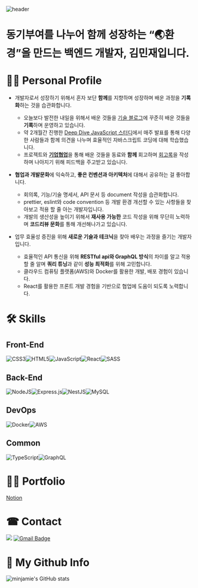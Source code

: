 ![header](https://capsule-render.vercel.app/api?text=MinJaeKim&fontAlign=70&desc=&descAlign=20)

# 동기부여를 나누어 함께 성장하는 “🌏환경”을 만드는 백엔드 개발자, 김민재입니다.

# 🙋‍♂ Personal Profile
- 개발자로서 성장하기 위해서 혼자 보단 **함께**를 지향하며 성장하며 배운 과정을 **기록화**하는 것을 습관화합니다.
    - 오늘보다 발전한 내일을 위해서 배운 것들을 [기술 블로그](https://velog.io/@minj9_6)에 
    꾸준히 배운 것들을 **기록**하며 운영하고 있습니다.
    - 약 2개월간 진행한 [Deep Dive JavaScript 스터디](https://www.notion.so/Javascript-Study-f1e8f6f35a2d4715812ba613ee7cda74)에서 매주 
    발표를 통해 다양한 사람들과 함께 의견을 나누며 효율적인 
    자바스크립트 코딩에 대해 학습했습니다.
    - 프로젝트와 [**기업협업**](https://www.notion.so/64b3abf3c77f419f927a371ae68f7f66)을 통해 배운 것들을 동료와 **함께** 회고하며 [회고록](https://velog.io/@minj9_6/series/%ED%9A%8C%EA%B3%A0%EB%A1%9D)을 작성하며 나아지기 위해 피드백을 주고받고 있습니다.
    
- **협업과 개발문화**에 익숙하고, **좋은 컨벤션과 아키텍처**에 대해서  공유하는 걸 좋아합니다.
    - 회의록, 기능/기술 명세서, API 문서 등 document 작성을 습관화합니다.
    - prettier, eslint와 code convention 등 개발 환경 개선할 수 있는 사항들을 찾아보고 적용 할 줄 아는 개발자입니다.
    - 개발의 생산성을 높이기 위해서 **재사용 가능한** 코드 작성을 위해 무단히 노력하며 **코드리뷰 문화**를 통해 개선해나가고 있습니다.
    
- 업무 효율성 증진을 위해 **새로운 기술과 테크닉**을 찾아 배우는 과정을 즐기는 개발자입니다.
    - 효율적인 API 통신을 위해 **RESTful api와 GraphQL 방식**의 차이를 알고 적용할 줄 알며 **쿼리 튜닝**과 같이 **성능 최적화**를 위해 고민합니다.
    - 클라우드 컴퓨팅 플랫폼(AWS)와 Docker를 활용한 개발, 배포 경험이 있습니다.
    - React를 활용한 프론트 개발 경험을 기반으로 협업에 도움이 되도록 노력합니다.


# 🛠 Skills
## Front-End
![CSS3](https://img.shields.io/badge/css3-%231572B6.svg?style=for-the-badge&logo=css3&logoColor=white)![HTML5](https://img.shields.io/badge/html5-%23E34F26.svg?style=for-the-badge&logo=html5&logoColor=white)![JavaScript](https://img.shields.io/badge/javascript-%23323330.svg?style=for-the-badge&logo=javascript&logoColor=%23F7DF1E)![React](https://img.shields.io/badge/react-%2320232a.svg?style=for-the-badge&logo=react&logoColor=%2361DAFB)![SASS](https://img.shields.io/badge/SASS-hotpink.svg?style=for-the-badge&logo=SASS&logoColor=white)

## Back-End

![NodeJS](https://img.shields.io/badge/node.js-6DA55F?style=for-the-badge&logo=node.js&logoColor=white)![Express.js](https://img.shields.io/badge/express.js-%23404d59.svg?style=for-the-badge&logo=express&logoColor=%2361DAFB)![NestJS](https://img.shields.io/badge/nestjs-%23E0234E.svg?style=for-the-badge&logo=nestjs&logoColor=white)![MySQL](https://img.shields.io/badge/MySQL-4479A1.svg?&style=for-the-badge&logo=MySQL&logoColor=white)


## DevOps

![Docker](https://img.shields.io/badge/docker-%230db7ed.svg?style=for-the-badge&logo=docker&logoColor=white)![AWS](https://img.shields.io/badge/AWS-%23FF9900.svg?style=for-the-badge&logo=amazon-aws&logoColor=white)

## Common
![TypeScript](https://img.shields.io/badge/typescript-%23007ACC.svg?style=for-the-badge&logo=typescript&logoColor=white)![GraphQL](https://img.shields.io/badge/-GraphQL-E10098?style=for-the-badge&logo=graphql&logoColor=white)


# 👨‍🏫 Portfolio
[Notion](https://www.notion.so/f724167ea36e4269b05f0965fee6b013)

# ☎ Contact
<a href="https://velog.io/@minj9_6/about" target="_blank"><img src="https://img.shields.io/badge/Velog-20c997?style=flat-square&logo=Vimeo&logoColor=white"/></a>
[![Gmail Badge](https://img.shields.io/badge/Gmail-d14836?style=flat-square&logo=Gmail&logoColor=white&link=mailto:minajee2246@gmail.com)](mailto:minajee2246@gmail.com)
	
# 🤘 My Github Info
![minjamie's GitHub stats](https://github-readme-stats.vercel.app/api?username=minjamie&theme=solarized-light&show_icons=true)

